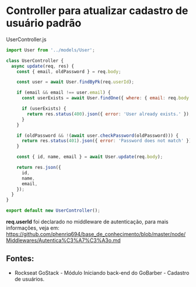 # Controller para atualizar cadastro de usuário padrão

UserController.js
```javascript
import User from '../models/User';

class UserController {
  async update(req, res) {
    const { email, oldPassword } = req.body;

    const user = await User.findByPk(req.userId);

    if (email && email !== user.email) {
      const userExists = await User.findOne({ where: { email: req.body.email } });

      if (userExists) {
        return res.status(400).json({ error: 'User already exists.' });
      }
    }

    if (oldPassword && !(await user.checkPassword(oldPassword))) {
      return res.status(401).json({ error: 'Password does not match' })
    }

    const { id, name, email } = await User.update(req.body);

    return res.json({
      id, 
      name, 
      email,
    });
  }
}

export default new UserController();
```
<strong>req.userId</strong> foi declarado no middleware de autenticação, para mais informações, veja em: https://github.com/phenriq694/base_de_conhecimento/blob/master/node/Middlewares/Autentica%C3%A7%C3%A3o.md

## Fontes: 
- Rockseat GoStack - Módulo Iniciando back-end do GoBarber - Cadastro de usuários. 